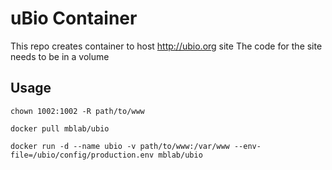 uBio Container
==============

This repo creates container to host http://ubio.org site
The code for the site needs to be in a volume

Usage
-----

```
chown 1002:1002 -R path/to/www

docker pull mblab/ubio

docker run -d --name ubio -v path/to/www:/var/www --env-file=/ubio/config/production.env mblab/ubio
```
